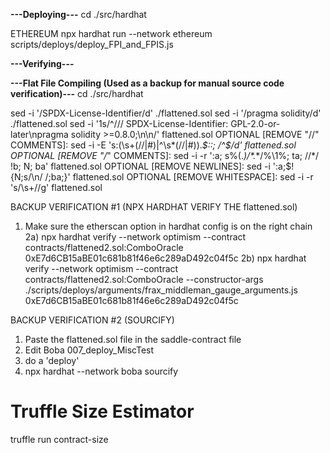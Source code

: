 **---Deploying---**
cd ./src/hardhat

ETHEREUM
npx hardhat run --network ethereum scripts/deploys/deploy_FPI_and_FPIS.js


**---Verifying---**


**---Flat File Compiling (Used as a backup for manual source code verification)---**
cd ./src/hardhat
<!-- npx hardhat flatten ./contracts/FPI/FPIS.sol > ./flattened.sol -->

sed -i '/SPDX-License-Identifier/d' ./flattened.sol
sed -i '/pragma solidity/d' ./flattened.sol
sed -i '1s/^/\/\/ SPDX-License-Identifier: GPL-2.0-or-later\npragma solidity >=0.8.0;\n\n/' flattened.sol
OPTIONAL [REMOVE "//" COMMENTS]: sed -i -E 's:(\s+(//|#)|^\s*(//|#)).*$::; /^$/d' flattened.sol
OPTIONAL [REMOVE "/*" COMMENTS]: sed -i -r ':a; s%(.*)/\*.*\*/%\1%; ta; /\/\*/ !b; N; ba' flattened.sol
OPTIONAL [REMOVE NEWLINES]: sed -i ':a;$!{N;s/\n/ /;ba;}' flattened.sol
OPTIONAL [REMOVE WHITESPACE]: sed -i -r 's/\s+//g' flattened.sol

BACKUP VERIFICATION #1 (NPX HARDHAT VERIFY THE flattened.sol)
1) Make sure the etherscan option in hardhat config is on the right chain
2a) npx hardhat verify --network optimism --contract contracts/flattened2.sol:ComboOracle 0xE7d6CB15aBE01c681b81f46e6c289aD492c04f5c
2b) npx hardhat verify --network optimism --contract contracts/flattened2.sol:ComboOracle --constructor-args ./scripts/deploys/arguments/frax_middleman_gauge_arguments.js 0xE7d6CB15aBE01c681b81f46e6c289aD492c04f5c

BACKUP VERIFICATION #2 (SOURCIFY)
1) Paste the flattened.sol file in the saddle-contract file
2) Edit Boba 007_deploy_MiscTest
3) do a 'deploy'
4) npx hardhat --network boba sourcify


# Truffle Size Estimator
truffle run contract-size

